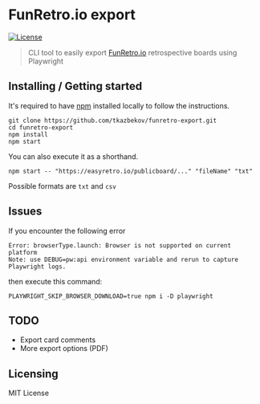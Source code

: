 # FunRetro.io export

[![License][license-badge]][license-url]

> CLI tool to easily export [FunRetro.io](https://funretro.io/) retrospective boards using Playwright

## Installing / Getting started

It's required to have [npm](https://www.npmjs.com/get-npm) installed locally to follow the instructions.

```shell
git clone https://github.com/tkazbekov/funretro-export.git
cd funretro-export
npm install
npm start
```
You can also execute it as a shorthand.
```shell
npm start -- "https://easyretro.io/publicboard/..." "fileName" "txt"
```

Possible formats are `txt` and `csv`

## Issues

If you encounter the following error
```
Error: browserType.launch: Browser is not supported on current platform
Note: use DEBUG=pw:api environment variable and rerun to capture Playwright logs.
```
then execute this command:
```
PLAYWRIGHT_SKIP_BROWSER_DOWNLOAD=true npm i -D playwright
```

## TODO

- Export card comments
- More export options (PDF)

## Licensing

MIT License

[license-badge]: https://img.shields.io/github/license/robertoachar/docker-express-mongodb.svg
[license-url]: https://opensource.org/licenses/MIT
